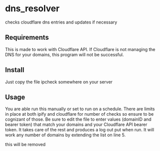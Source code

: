 # dns_resolver
checks cloudflare dns entries and updates if necessary

## Requirements

This is made to work with Cloudflare API. If Cloudflare is not managing the DNS for your domains, this program will not be successful.

## Install

Just copy the file ipcheck somewhere on your server

## Usage

You are able run this manually or set to run on a schedule. There are limits in place at both ipify and cloudflare for number of checks so ensure to be cognizant of those. Be sure to edit the file to enter values (domainID and bearer token) that match your domains and your Cloudflare API bearer token. It takes care of the rest and produces a log out put when run. It will work any number of domains by extending the list on line 5.

this will be removed